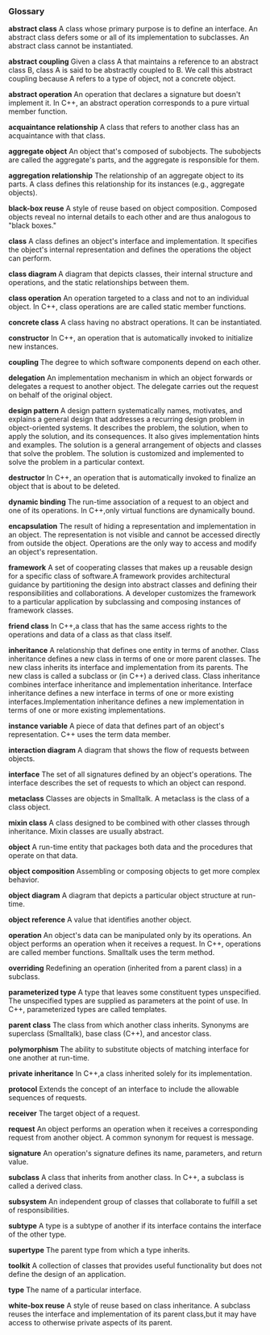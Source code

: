 ### Glossary

**abstract class** A class whose primary purpose is to define an interface. An abstract class defers some or all of its implementation to subclasses. An abstract class cannot be instantiated.

**abstract coupling** Given a class A that maintains a reference to an abstract class B, class A is said to be abstractly coupled to B. We call this abstract coupling because A refers to a type of object, not a concrete object.

**abstract operation** An operation that declares a signature but doesn't implement it. In C++, an abstract operation corresponds to a pure virtual member function.

**acquaintance relationship** A class that refers to another class has an acquaintance with that class.

**aggregate object** An object that's composed of subobjects. The subobjects are called the aggregate's parts, and the aggregate is responsible for them.

**aggregation relationship** The relationship of an aggregate object to its parts. A class defines this relationship for its instances (e.g., aggregate objects).

**black-box reuse** A style of reuse based on object composition. Composed objects reveal no internal details to each other and are thus analogous to "black boxes."

**class** A class defines an object's interface and implementation. It specifies the object's internal representation and defines the operations the object can perform.

**class diagram** A diagram that depicts classes, their internal structure and operations, and the static relationships between them.

**class operation** An operation targeted to a class and not to an individual object. In C++, class operations are are called static member functions.

**concrete class** A class having no abstract operations. It can be instantiated.

**constructor** In C++, an operation that is automatically invoked to initialize new instances.

**coupling** The degree to which software components depend on each other.

**delegation** An implementation mechanism in which an object forwards or delegates a request to another object. The delegate carries out the request on behalf of the original object.

**design pattern** A design pattern systematically names, motivates, and explains a general design that addresses a recurring design problem in object-oriented systems. It describes the problem, the solution, when to apply the solution, and its consequences. It also gives implementation hints and examples. The solution is a general arrangement of objects and classes that solve the problem. The solution is customized and implemented to solve the problem in a particular context.

**destructor** In C++, an operation that is automatically invoked to finalize an object that is about to be deleted.

**dynamic binding** The run-time association of a request to an object and one of its operations. In C++,only virtual functions are dynamically bound.

**encapsulation** The result of hiding a representation and implementation in an object. The representation is not visible and cannot be accessed directly from outside the object. Operations are the only way to access and modify an object's representation.

**framework** A set of cooperating classes that makes up a reusable design for a specific class of software.A framework provides architectural guidance by partitioning the design into abstract classes and defining their responsibilities and collaborations. A developer customizes the framework to a particular application by subclassing and composing instances of framework classes.

**friend class** In C++,a class that has the same access rights to the operations and data of a class as that class itself.

**inheritance** A relationship that defines one entity in terms of another. Class inheritance defines a new class in terms of one or more parent classes. The new class inherits its interface and implementation from its parents. The new class is called a subclass or (in C++) a derived class. Class inheritance combines interface inheritance and implementation inheritance. Interface inheritance defines a new interface in terms of one or more existing interfaces.Implementation inheritance defines a new implementation in terms of one or more existing implementations.

**instance variable** A piece of data that defines part of an object's representation. C++ uses the term data member.

**interaction diagram** A diagram that shows the flow of requests between objects.

**interface** The set of all signatures defined by an object's operations. The interface describes the set of requests to which an object can respond.

**metaclass** Classes are objects in Smalltalk. A metaclass is the class of a class object.

**mixin class** A class designed to be combined with other classes through inheritance. Mixin classes are usually abstract.

**object** A run-time entity that packages both data and the procedures that operate on that data.

**object composition** Assembling or composing objects to get more complex behavior.

**object diagram** A diagram that depicts a particular object structure at run-time.

**object reference** A value that identifies another object.

**operation** An object's data can be manipulated only by its operations. An object performs an operation when it receives a request. In C++, operations are called member functions. Smalltalk uses the term method.

**overriding** Redefining an operation (inherited from a parent class) in a subclass.

**parameterized type** A type that leaves some constituent types unspecified. The unspecified types are supplied as parameters at the point of use. In C++, parameterized types are called templates.

**parent class** The class from which another class inherits. Synonyms are superclass (Smalltalk), base class (C++), and ancestor class.

**polymorphism** The ability to substitute objects of matching interface for one another at run-time.

**private inheritance** In C++,a class inherited solely for its implementation.

**protocol** Extends the concept of an interface to include the allowable sequences of requests.

**receiver** The target object of a request.

**request** An object performs an operation when it receives a corresponding request from another object. A common synonym for request is message.

**signature** An operation's signature defines its name, parameters, and return value.

**subclass** A class that inherits from another class. In C++, a subclass is called a derived class.

**subsystem** An independent group of classes that collaborate to fulfill a set of responsibilities.

**subtype** A type is a subtype of another if its interface contains the interface of the other type.

**supertype** The parent type from which a type inherits.

**toolkit** A collection of classes that provides useful functionality but does not define the design of an application.

**type** The name of a particular interface.

**white-box reuse** A style of reuse based on class inheritance. A subclass reuses the interface and implementation of its parent class,but it may have access to otherwise private aspects of its parent.

